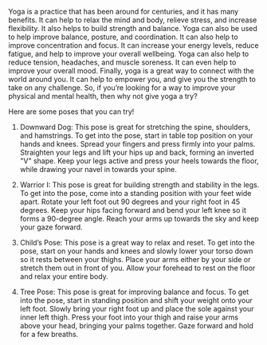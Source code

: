 Yoga is a practice that has been around for centuries, and it has many benefits. It can help to relax the mind and body, relieve stress, and increase flexibility. It also helps to build strength and balance.
Yoga can also be used to help improve balance, posture, and coordination. It can also help to improve concentration and focus.
It can increase your energy levels, reduce fatigue, and help to improve your overall wellbeing. 
Yoga can also help to reduce tension, headaches, and muscle soreness. It can even help to improve your overall mood.
Finally, yoga is a great way to connect with the world around you. It can help to empower you, and give you the strength to take on any challenge.
So, if you’re looking for a way to improve your physical and mental health, then why not give yoga a try?

Here are some poses that you can try!

1. Downward Dog: This pose is great for stretching the spine, shoulders, and hamstrings. To get into the pose, start in table top position on your hands and knees. Spread your fingers and press firmly into your palms. Straighten your legs and lift your hips up and back, forming an inverted "V" shape. Keep your legs active and press your heels towards the floor, while drawing your navel in towards your spine.

2. Warrior I: This pose is great for building strength and stability in the legs. To get into the pose, come into a standing position with your feet wide apart. Rotate your left foot out 90 degrees and your right foot in 45 degrees. Keep your hips facing forward and bend your left knee so it forms a 90-degree angle. Reach your arms up towards the sky and keep your gaze forward.

3. Child’s Pose: This pose is a great way to relax and reset. To get into the pose, start on your hands and knees and slowly lower your torso down so it rests between your thighs. Place your arms either by your side or stretch them out in front of you. Allow your forehead to rest on the floor and relax your entire body.

4. Tree Pose: This pose is great for improving balance and focus. To get into the pose, start in standing position and shift your weight onto your left foot. Slowly bring your right foot up and place the sole against your inner left thigh. Press your foot into your thigh and raise your arms above your head, bringing your palms together. Gaze forward and hold for a few breaths.
